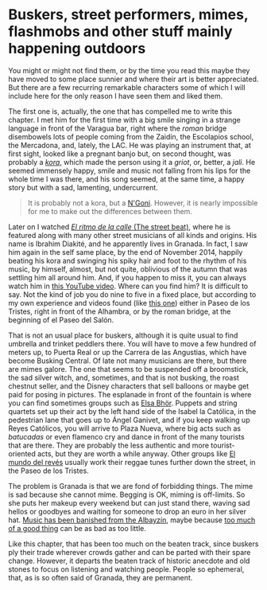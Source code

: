 # Buskers, street performers, mimes, flashmobs and other stuff mainly happening outdoors

You might or might not find them, or by the time you read this maybe
they have moved to some place sunnier and where their art is better
appreciated. But there are a few recurring remarkable characters some
of which I will include here for the only reason I have seen them and
liked them.

The first one is, actually, the one that has compelled me to write
this chapter. I met him for the first time with a big smile singing in
a strange language in front of the Varagua bar, right where the
*roman* bridge disembowels lots of people coming from the Zaidín, the
Escolapios school, the Mercadona, and, lately, the LAC. He was playing
an instrument that, at first sight, looked like a pregnant banjo but,
on second thought, was probably a
[*kora*](http://en.wikipedia.org/wiki/Kora_%28instrument%29), which
made the person using it a *griot*, or, better, a *jali*. He seemed
immensely happy, smile and music not falling from his lips for the
whole time I was there, and his song seemed, at the same time, a happy
story but with a sad, lamenting, undercurrent.

>It is probably not a kora, but a
>[N'Goni](http://en.wikipedia.org/wiki/Ngoni_%28instrument%29). However,
>it is
>nearly impossible for me to make out the differences between them. 

Later on I watched
[*El ritmo de la calle* (The street beat)](http://www.asociacionprensa.org/es/noticias/noticias-de-comunicaci%C3%B3n/2844-el-documental-%E2%80%98al-ritmo-de-la-calle%E2%80%99-se-estrena-el-pr%C3%B3ximo-20-de-octubre-en-cinesur-nervi%C3%B3n-plaza.html),
where he is featured along with many other street musicians of all
kinds and origins. His name is Ibrahim Diakité, and he apparently
lives in Granada. In fact, I saw him again in the self same place, by
the end of November 2014, happily beating his kora and swinging his
spiky hair and foot to the rhythm of his music, by himself, almost, but
not quite, oblivious of the autumn that was settling him all around
him. And, if you happen to miss it, you can always watch him in
[this YouTube video](https://www.youtube.com/watch?v=rmF8VT2y-0Q). Where
can you find him? It is difficult to say. Not the kind of job you do
nine to five in a fixed place, but according to my own experience and
videos found (like [this one](http://vimeo.com/83792239)) either in
Paseo de los Tristes, right in front of the Alhambra, or by the roman
bridge, at the beginning of el Paseo del Salón.

That is not an usual place for buskers, although it is quite usual to find umbrella and trinket peddlers there. You will have to move a few hundred of meters up, to Puerta Real or up the Carrera de las Angustias, which have become Busking Central. Of late not many musicians are there, but there are mimes galore. The one that seems to be suspended off a broomstick, the sad silver witch, and, sometimes, and that is not busking, the roast chestnut seller, and the Disney characters that sell balloons or maybe get paid for posing in pictures. The esplanade in front of the fountain is where you can find sometimes groups such as [Elsa Bhör](https://soundcloud.com/elsabhor). Puppets and string quartets set up their act by the left hand side of the Isabel la Católica, in the pedestrian lane that goes up to Ángel Ganivet, and if you keep walking up Reyes Católicos, you will arrive to Plaza Nueva, where big acts such as *batucadas* or even flamenco cry and dance in front of the many tourists that are there. They are probably the less authentic and more tourist-oriented acts, but they are worth a while anyway. Other groups like [El mundo del revés](https://www.youtube.com/watch?v=6VAuV6GugKs) usually work their reggae tunes further down the street, in the Paseo de los Tristes. 

The problem is Granada is that we are fond of forbidding things. The mime is sad because she cannot mime. Begging is OK, miming is off-limits. So she puts her makeup every weekend but can just stand there, waving sad hellos or goodbyes and waiting for someone to drop an euro in her silver hat. [Music has been banished from the Albayzín](http://granadaimedia.com/musicos-callejeros-albaicin/), maybe because [too much of a good thing](http://www.granadablogs.com/juezcalatayud/2014/08/exceso-de-artistas-callejeros-en-el-barrio/) can be as bad as too little.

Like this chapter, that has been too much on the beaten track, since buskers ply their trade wherever crowds gather and can be parted with their spare change. However, it departs the beaten track of historic anecdote and old stones to focus on listening and watching people. People so ephemeral, that, as is so often said of Granada, they are permanent. 

